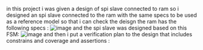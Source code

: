 in this project i was given a design of spi slave connected to ram so i designed an spi slave connected to the ram with the same specs to be used as a reference model so that i can check the deisgn 
the ram has the following specs :
![image](https://github.com/aboElhammd/SPI-slave-connected-to-single-port-ram-/assets/124165601/e26b7e76-1300-4082-82ee-4fb5d7b0d6d0)
and the spi slave was designed based on this FSM:
![image](https://github.com/aboElhammd/SPI-slave-connected-to-single-port-ram-/assets/124165601/26dac132-b214-4d61-b954-5e01a0e70f12)
and then i put a verification plan to the design that includes constrains and coverage and assertions :

